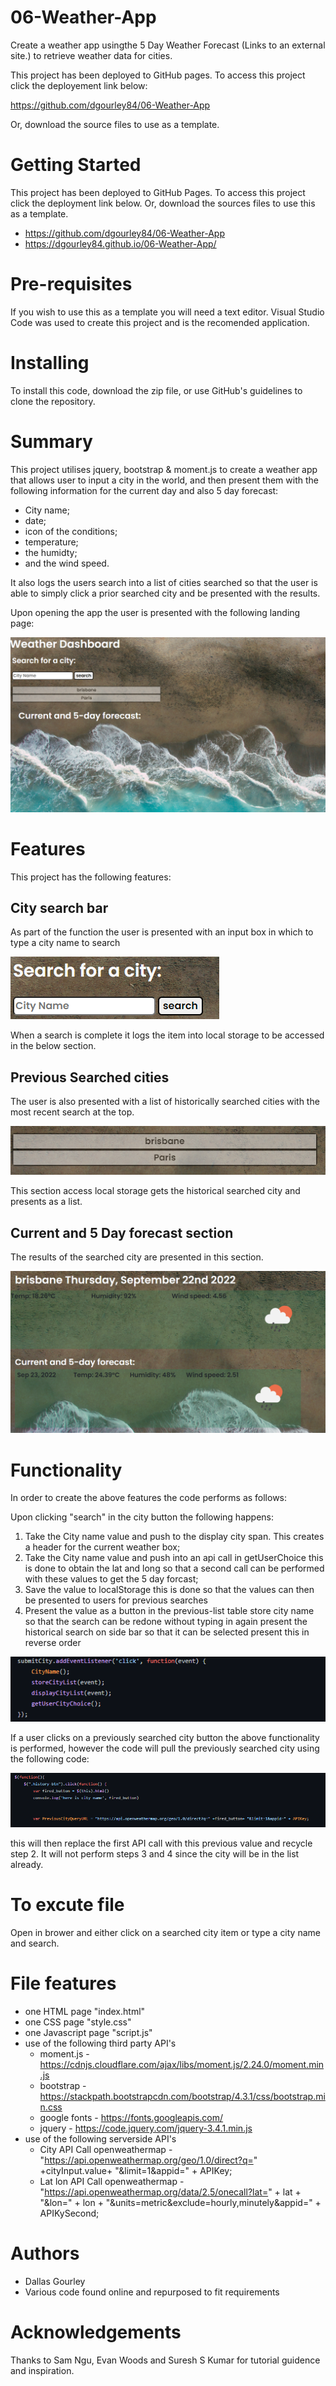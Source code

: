 # 06-Weather-App
Create a weather app usingthe 5 Day Weather Forecast (Links to an external site.) to retrieve weather data for cities.

This project has been deployed to GitHub pages. To access this project click the deployement link below:

https://github.com/dgourley84/06-Weather-App

Or, download the source files to use as a template.

# Getting Started
This project has been deployed to GitHub Pages. To access this project click the deployment link below. Or, download the sources files to use this as a template.

- https://github.com/dgourley84/06-Weather-App
- https://dgourley84.github.io/06-Weather-App/


# Pre-requisites
If you wish to use this as a template you will need a text editor. Visual Studio Code was used to create this project and is the recomended application.

# Installing
To install this code, download the zip file, or use GitHub's guidelines to clone the repository.

# Summary
This project utilises jquery, bootstrap & moment.js to create a weather app that allows user to input a city in the world, and then present them with the following information for the current day and also 5 day forecast:

- City name;
- date;
- icon of the conditions;
- temperature;
- the humidty;
- and the wind speed.

It also logs the users search into a list of cities searched so that the user is able to simply click a prior searched city and be presented with the results.

Upon opening the app the user is presented with the following landing page:

![LandingPage](./assets/images/LandingPage.png)

# Features
This project has the following features:

## City search bar
As part of the function the user is presented with an input box in which to type a city name to search

![SearchBox](./assets/images/SearchBox.png)

When a search is complete it logs the item into local storage to be accessed in the below section.

## Previous Searched cities
The user is also presented with a list of historically searched cities with the most recent search at the top.

![PreviousSearchs](./assets/images/PreviousSearchItems.png)

This section access local storage gets the historical searched city and presents as a list.

## Current and 5 Day forecast section

The results of the searched city are presented in this section.

![Results](./assets/images/SearchResults.png)

# Functionality
In order to create the above features the code performs as follows:

Upon clicking "search" in the city button the following happens:
1. Take the City name value and push to the display city span. This creates a header for the current weather box;
2. Take the City name value and push into an api call in getUserChoice this is done to obtain the lat and long so that a second call can be performed with these values to get the 5 day forcast;
3. Save the value to localStorage this is done so that the values can then be presented to users for previous searches
4. Present the value as a button in the previous-list table store city name so that the search can be redone without typing in again present the historical search on side bar so that it can be selected present this in reverse order

![ClickSearchButton](./assets/images/ClickSearchButton.png)

If a user clicks on a previously searched city button the above functionality is performed, however the code will pull the previously searched city using the following code:

![PreviousSearchCode](./assets/images/PreviousSeachButton.png)

this will then replace the first API call with this previous value and recycle step 2. It will not perform steps 3 and 4 since the city will be in the list already.

# To excute file
Open in brower and either click on a searched city item or type a city name and search.

# File features
- one HTML page "index.html"
- one CSS page "style.css"
- one Javascript page "script.js"
- use of the following third party API's
    -   moment.js - https://cdnjs.cloudflare.com/ajax/libs/moment.js/2.24.0/moment.min.js
    -   bootstrap - https://stackpath.bootstrapcdn.com/bootstrap/4.3.1/css/bootstrap.min.css
    -   google fonts - https://fonts.googleapis.com/
    -   jquery - https://code.jquery.com/jquery-3.4.1.min.js
-   use of the following serverside API's
    - City API Call openweathermap - "https://api.openweathermap.org/geo/1.0/direct?q=" +cityInput.value+ "&limit=1&appid=" + APIKey;
    - Lat lon API Call openweathermap - "https://api.openweathermap.org/data/2.5/onecall?lat=" + lat + "&lon=" + lon + "&units=metric&exclude=hourly,minutely&appid=" + APIKySecond;

# Authors
- Dallas Gourley
- Various code found online and repurposed to fit requirements

# Acknowledgements
Thanks to Sam Ngu, Evan Woods and Suresh S Kumar for tutorial guidence and inspiration.

